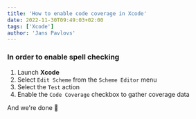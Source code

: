 ```yaml
---
title: 'How to enable code coverage in Xcode'
date: 2022-11-30T09:49:03+02:00
tags: ['Xcode']
author: 'Jans Pavlovs'
---
```


### In order to enable spell checking

1. Launch **Xcode**
2. Select `Edit Scheme` from the `Scheme Editor` menu
3. Select the `Test` action
4. Enable the `Code Coverage` checkbox to gather coverage data

And we're done 👏
